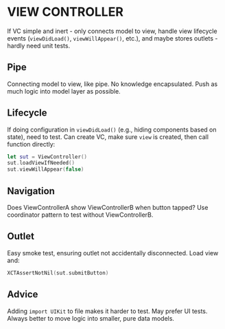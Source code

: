 # VIEW CONTROLLER

If VC simple and inert - only connects model to view, handle view lifecycle events (`viewDidLoad()`, `viewWillAppear()`, etc.), and maybe stores outlets - hardly need unit tests.

## Pipe

Connecting model to view, like pipe. No knowledge encapsulated. Push as much logic into model layer as possible.

## Lifecycle

If doing configuration in `viewDidLoad()` (e.g., hiding components based on state), need to test. Can create VC, make sure `view` is created, then call function directly:

```swift
let sut = ViewController()
sut.loadViewIfNeeded()
sut.viewWillAppear(false)
```

## Navigation

Does ViewControllerA show ViewControllerB when button tapped? Use coordinator pattern to test without ViewControllerB.

## Outlet

Easy smoke test, ensuring outlet not accidentally disconnected. Load view and:

```swift
XCTAssertNotNil(sut.submitButton)
```

## Advice

Adding `import UIKit` to file makes it harder to test. May prefer UI tests. Always better to move logic into smaller, pure data models.
